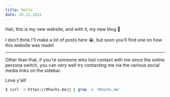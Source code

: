 ```yaml
---
title: hello
date: 29.12.2022
---
```


Haii, this is my new website, and with it, my new blog 🥳 <br/> <br/>
I don't think I'll make a lot of posts here 😭, but soon you'll find one on how this website was made!

---

Other than that, if you're someone who lost contact with me since the online persona switch, you can very well try contacting me via the various social media links on the sidebar.

Love y'all!

```sh
$ curl -s https://0hachi.me/🤍 | grep -o '0hachi.me'
```